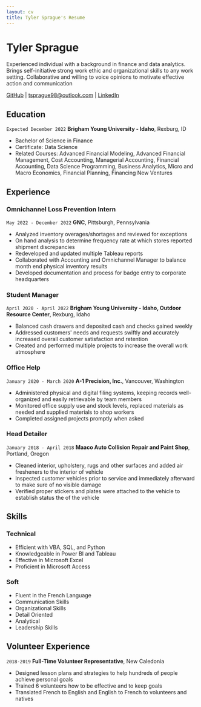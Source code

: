 ```yaml
---
layout: cv
title: Tyler Sprague's Resume
---
```

# Tyler Sprague
Experienced individual with a background in finance and data analytics. Brings self-initiative strong work ethic and organizational skills to any work setting. Collaborative and willing to voice opinions to motivate effective action and communication

<div id="webaddress">
<a href="https://github.com/tdsprague">GitHub</a>
| <a href="mailto:tsprague98@outlook.com?subject=subject-Mail me">tsprague98@outlook.com</a>
| <a href="https://www.linkedin.com/in/tyler-sprague17">LinkedIn</a>
</div>

## Education

`Expected December 2022`
__Brigham Young University - Idaho__, Rexburg, ID

- Bachelor of Science in Finance
- Certificate: Data Science
- Related Courses: Advanced Financial Modeling, Advanced Financial Management, Cost Accounting, Managerial Accounting, Financial Accounting, Data Science Programming, Business Analytics, Micro and Macro Economics, Financial Planning, Financing New Ventures


## Experience

### Omnichannel Loss Prevention Intern

`May 2022 - December 2022`
__GNC__, Pittsburgh, Pennsylvania

- Analyzed inventory overages/shortages and reviewed for exceptions
- On hand analysis to determine frequency rate at which stores reported shipment discrepancies
- Redeveloped and updated multiple Tableau reports
- Collaborated with Accounting and Omnichannel Manager to balance month end physical inventory results
- Developed documentation and process for badge entry to corporate headquarters


### Student Manager

`April 2020 - April 2022`
__Brigham Young University - Idaho, Outdoor Resource Center__, Rexburg, Idaho

- Balanced cash drawers and deposited cash and checks gained weekly
- Addressed customers' needs and requests swiftly and accurately increased overall customer satisfaction and retention
- Created and performed multiple projects to increase the overall work atmosphere

### Office Help

`January 2020 - March 2020`
__A-1 Precision, Inc.__, Vancouver, Washington

- Administered physical and digital filing systems, keeping records well-organized and easily retrievable by team members
- Monitored office supply use and stock levels, replaced materials as needed and supplied materials to shop workers
- Completed assigned projects promptly when asked

### Head Detailer

`January 2018 - April 2018`
__Maaco Auto Collision Repair and Paint Shop__, Portland, Oregon

- Cleaned interior, upholstery, rugs and other surfaces and added air fresheners to the interior of vehicle
- Inspected customer vehicles prior to service and immediately afterward to make sure of no visible damage
- Verified proper stickers and plates were attached to the vehicle to establish status the of the vehicle


## Skills
### Technical
- Efficient with VBA, SQL, and Python
- Knowledgeable in Power BI and Tableau
- Effective in Microsoft Excel
- Proficient in Microsoft Access

### Soft
- Fluent in the French Language
- Communication Skills
- Organizational Skills
- Detail Oriented
- Analytical
- Leadership Skills 

## Volunteer Experience

`2018-2019`
__Full-Time Volunteer Representative__, New Caledonia

- Designed lesson plans and strategies to help hundreds of people achieve personal goals
- Trained 6 volunteers how to be effective and to keep goals
- Translated French to English and English to French to volunteers and natives



